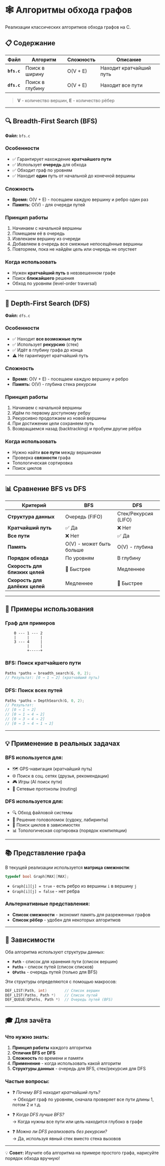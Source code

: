 # 🕸️ Алгоритмы обхода графов

Реализации классических алгоритмов обхода графов на C.

## 📋 Содержание

| Файл | Алгоритм | Сложность | Описание |
|------|----------|-----------|----------|
| **`bfs.c`** | Поиск в ширину | O(V + E) | Находит кратчайший путь |
| **`dfs.c`** | Поиск в глубину | O(V + E) | Находит все пути |

> **V** - количество вершин, **E** - количество рёбер

---

## 🔍 Breadth-First Search (BFS)

**Файл:** `bfs.c`

### Особенности
- ✅ Гарантирует нахождение **кратчайшего пути**
- ✅ Использует **очередь** для обхода
- ✅ Обходит граф по уровням
- ✅ Находит **один** путь от начальной до конечной вершины

### Сложность
- **Время:** O(V + E) - посещаем каждую вершину и ребро один раз
- **Память:** O(V) - для очереди путей

### Принцип работы
1. Начинаем с начальной вершины
2. Помещаем её в очередь
3. Извлекаем вершину из очереди
4. Добавляем в очередь все смежные непосещённые вершины
5. Повторяем, пока не найдём цель или очередь не опустеет

### Когда использовать
- Нужен **кратчайший путь** в невзвешенном графе
- Поиск **ближайшего** решения
- Обход по уровням (level-order traversal)

---

## 🌲 Depth-First Search (DFS)

**Файл:** `dfs.c`

### Особенности
- ✅ Находит **все возможные пути**
- ✅ Использует **рекурсию** (стек)
- ✅ Идёт в глубину графа до конца
- ⚠️ Не гарантирует кратчайший путь

### Сложность
- **Время:** O(V + E) - посещаем каждую вершину и ребро
- **Память:** O(V) - глубина стека рекурсии

### Принцип работы
1. Начинаем с начальной вершины
2. Идём по первому доступному ребру
3. Рекурсивно продолжаем из новой вершины
4. При достижении цели сохраняем путь
5. Возвращаемся назад (backtracking) и пробуем другие рёбра

### Когда использовать
- Нужно найти **все пути** между вершинами
- Проверка **связности** графа
- Топологическая сортировка
- Поиск циклов

---

## 📊 Сравнение BFS vs DFS

| Критерий | BFS | DFS |
|----------|-----|-----|
| **Структура данных** | Очередь (FIFO) | Стек/Рекурсия (LIFO) |
| **Кратчайший путь** | ✅ Да | ❌ Нет |
| **Все пути** | ❌ Нет | ✅ Да |
| **Память** | O(V) - может быть больше | O(V) - глубина |
| **Порядок обхода** | По уровням | В глубину |
| **Скорость для близких целей** | 🚀 Быстрее | Медленнее |
| **Скорость для далёких целей** | Медленнее | 🚀 Быстрее |

---

## 🎯 Примеры использования

### Граф для примеров
```
    0 --- 1 --- 2
    |     |     |
    3 --- 4     |
          |     |
          +-----+
```

### BFS: Поиск кратчайшего пути
```c
Paths *paths = breadth_search(G, 0, 2);
// Результат: [0 → 1 → 2] (кратчайший путь)
```

### DFS: Поиск всех путей
```c
Paths *paths = DepthSearch(G, 0, 2);
// Результат:
// [0 → 1 → 2]
// [0 → 1 → 4 → 2]
// [0 → 3 → 4 → 2]
// [0 → 3 → 4 → 1 → 2]
```

---

## 💡 Применение в реальных задачах

### BFS используется для:
- 🗺️ GPS-навигация (кратчайший путь)
- 🌐 Поиск в соц. сетях (друзья, рекомендации)
- 🎮 Игры (AI поиск пути)
- 📡 Сетевые протоколы (routing)

### DFS используется для:
- 🔍 Обход файловой системы
- 🧩 Решение головоломок (судоку, лабиринты)
- 🔗 Поиск циклов в зависимостях
- 📊 Топологическая сортировка (порядок компиляции)

---

## 📚 Представление графа

В текущей реализации используется **матрица смежности**:
```c
typedef bool Graph[MAX][MAX];
```

- `Graph[i][j] = true` - есть ребро из вершины `i` в вершину `j`
- `Graph[i][j] = false` - нет ребра

### Альтернативные представления:
- **Список смежности** - экономит память для разреженных графов
- **Список рёбер** - удобен для некоторых алгоритмов

---

## 🔧 Зависимости

Оба алгоритма используют структуры данных:
- **`Path`** - список для хранения пути (список вершин)
- **`Paths`** - список путей (список списков)
- **`QPaths`** - очередь путей (только для BFS)

Эти структуры определяются с помощью макросов:
```c
DEF_LIST(Path, int)        // Список вершин
DEF_LIST(Paths, Path *)    // Список путей
DEF_QUEUE(QPaths, Path *)  // Очередь путей (BFS)
```

---

## 🎓 Для зачёта

### Что нужно знать:
1. **Принцип работы** каждого алгоритма
2. **Отличия BFS от DFS**
3. **Сложность** по времени и памяти
4. **Применение** - когда использовать какой алгоритм
5. **Структуры данных** - очередь для BFS, стек/рекурсия для DFS

### Частые вопросы:
- ❓ *Почему BFS находит кратчайший путь?*  
  → Обходит граф по уровням, сначала проверяет все пути длины 1, потом 2 и т.д.

- ❓ *Когда DFS лучше BFS?*  
  → Когда нужны все пути или цель находится глубоко в графе

- ❓ *Можно ли DFS реализовать без рекурсии?*  
  → Да, используя явный стек вместо стека вызовов

---

💡 **Совет:** Изучите оба алгоритма на примере простого графа, нарисуйте порядок обхода вручную!

